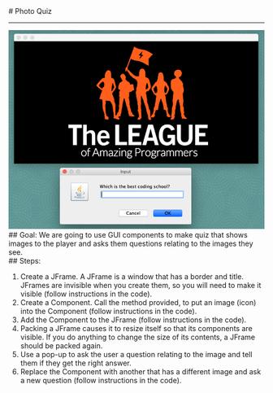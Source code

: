 
 <div id="recipeLeftColumn">
  # Photo Quiz
  <hr/>
  <img src="./photoQuiz.png"/>
  <div id="recipeGoal">
   ## Goal:
   We are going to use GUI components to make quiz that shows images to the player and asks them questions relating to the images they see.
  </div>
 </div>
 <div id="recipeRightColumn">
  <div id="recipeSteps">
   ## Steps:
   <ol id="stepList">
    <li>
     Create a JFrame. A JFrame is a window that has a border and title. JFrames are invisible when you create them, so you will need to make it visible (follow instructions in the code).
    </li>
    <li>
     Create a Component. Call the method provided, to put an image (icon) into the Component (follow instructions in the code).
    </li>
    <li>
     Add the Component to the JFrame (follow instructions in the code).
    </li>
    <li>
     Packing a JFrame causes it to resize itself so that its components are visible. If you do anything to change the size of its contents, a JFrame should be packed again.
    </li>
    <li>
     Use a pop-up to ask the user a question relating to the image and tell them if they get the right answer.
    </li>
    <li>
     Replace the Component with another that has a different image and ask a new question (follow instructions in the code).
    </li>
   </ol>
  </div>
 </div>

